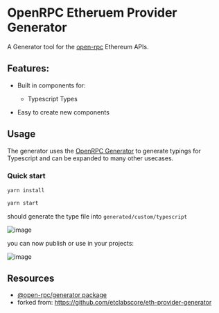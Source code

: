 # OpenRPC Etheruem Provider Generator

A Generator tool for the [open-rpc](https://github.com/open-rpc/spec) Ethereum APIs.

## Features:

- Built in components for:
  - Typescript Types

- Easy to create new components


## Usage

The generator uses the [OpenRPC Generator](https://github.com/open-rpc/generator) to generate typings for Typescript and can be expanded to many other usecases.

### Quick start

```sh
yarn install

yarn start
```

should generate the type file into `generated/custom/typescript`

![image](https://user-images.githubusercontent.com/364566/136591763-f093641a-8d51-45a2-bf65-f980b03cb409.png)

you can now publish or use in your projects:

![image](https://user-images.githubusercontent.com/364566/136592834-34ef15b6-9250-4136-b333-58ab461aac0a.png)


## Resources

- [@open-rpc/generator package](https://www.npmjs.com/package/@open-rpc/generator)
- forked from: https://github.com/etclabscore/eth-provider-generator
